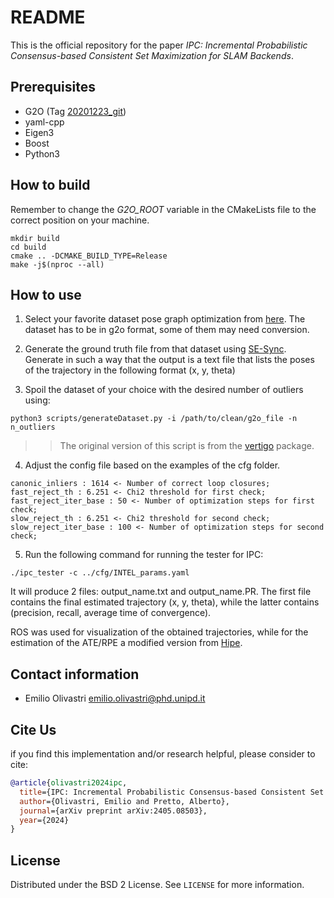 # README #

This is the official repository for the paper *IPC: Incremental Probabilistic Consensus-based Consistent Set Maximization for SLAM Backends*.

## Prerequisites

- G2O (Tag [20201223_git](https://github.com/RainerKuemmerle/g2o/releases/tag/20201223_git))
- yaml-cpp
- Eigen3
- Boost
- Python3

## How to build

Remember to change the *G2O_ROOT* variable in the CMakeLists file to the correct position on your machine.

```
mkdir build
cd build
cmake .. -DCMAKE_BUILD_TYPE=Release
make -j$(nproc --all)
```

## How to use

1. Select your favorite dataset pose graph optimization from [here](https://lucacarlone.mit.edu/datasets/). The dataset has to be in g2o format, some of them may need conversion.

2. Generate the ground truth file from that dataset using [SE-Sync](https://github.com/david-m-rosen/SE-Sync). Generate in such a way that the output is a text file that lists the poses of the trajectory in the following format (x, y, theta)

3. Spoil the dataset of your choice with the desired number of outliers using:
```
python3 scripts/generateDataset.py -i /path/to/clean/g2o_file -n n_outliers 
```
> > The original version of this script is from the [vertigo](https://github.com/OpenSLAM-org/openslam_vertigo/blob/master/datasets/generateDataset.py) package.

4. Adjust the config file based on the examples of the cfg folder.

```
canonic_inliers : 1614 <- Number of correct loop closures;
fast_reject_th : 6.251 <- Chi2 threshold for first check;
fast_reject_iter_base : 50 <- Number of optimization steps for first check;
slow_reject_th : 6.251 <- Chi2 threshold for second check;
slow_reject_iter_base : 100 <- Number of optimization steps for second check;
```
5. Run the following command for running the tester for IPC:
```
./ipc_tester -c ../cfg/INTEL_params.yaml
```
It will produce 2 files: output_name.txt and output_name.PR.
The first file contains the final estimated trajectory (x, y, theta), while the latter
contains (precision, recall, average time of convergence).

ROS was used for visualization of the obtained trajectories, while for the estimation of the ATE/RPE a modified version from [Hipe](https://github.com/rvp-group/srrg2-hipe/tree/main).

## Contact information

- Emilio Olivastri [emilio.olivastri@phd.unipd.it](mailto:emilio.olivastri@phd.unipd.it)

## Cite Us

if you find this implementation and/or research helpful, please consider to cite:
```bibtex
@article{olivastri2024ipc,
  title={IPC: Incremental Probabilistic Consensus-based Consistent Set Maximization for SLAM Backends},
  author={Olivastri, Emilio and Pretto, Alberto},
  journal={arXiv preprint arXiv:2405.08503},
  year={2024}
}
```

## License
Distributed under the BSD 2 License. See ```LICENSE``` for more information.

